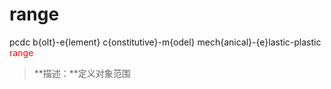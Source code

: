 # range
pcdc b{olt}-e{lement} c{onstitutive}-m{odel} mech{anical}-{e}lastic-plastic <span style='color: red;'>range</span>
> **描述：**定义对象范围

